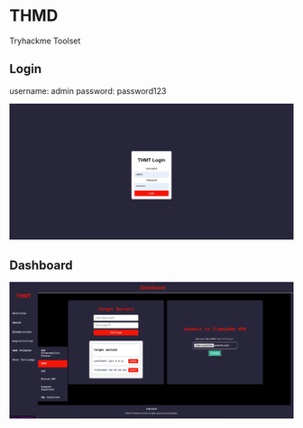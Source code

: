 # THMD

Tryhackme Toolset

## Login

username: admin
password: password123

![alt text](image-1.png)

## Dashboard

![alt text](image.png)